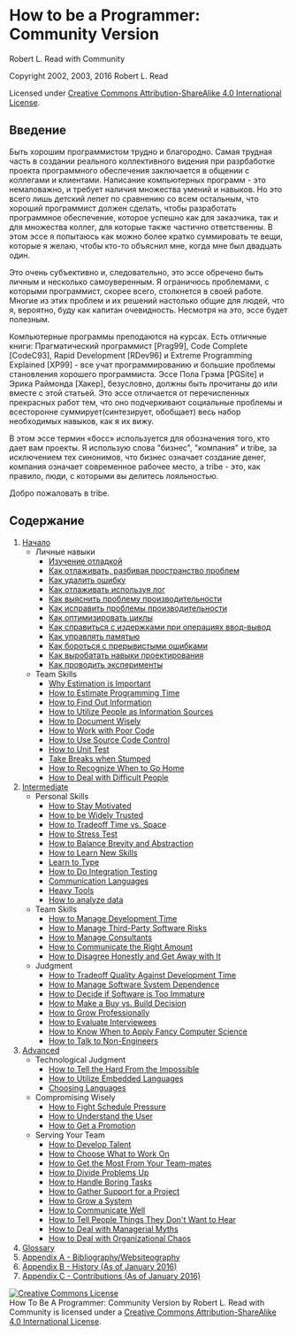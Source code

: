 # How to be a Programmer: Community Version
[//]: # (Version:1.0.0)
Robert L. Read with Community

Copyright 2002, 2003, 2016 Robert L. Read

Licensed under [Creative Commons Attribution-ShareAlike 4.0 International License](http://creativecommons.org/licenses/by-sa/4.0/).

## Введение
Быть хорошим программистом трудно и благородно. Самая трудная часть в создании реального коллективного видения при разрбаботке проекта программного обеспечения заключается в общении с коллегами и клиентами. Написание компьютерных программ - это немаловажно, и требует наличия множества умений и навыков. Но это всего лишь детский лепет по сравнению со всем остальным, что хороший программист должен сделать, чтобы разработать программное обеспечение, которое успешно как для заказчика, так и для множества коллег, для которые также частично ответственны. В этом эссе я попытаюсь как можно более кратко суммировать те вещи, которые я желаю, чтобы кто-то объяснил мне, когда мне был двадцать один.

Это очень субъективно и, следовательно, это эссе обречено быть личным и несколько самоуверенным. Я ограничюсь проблемами, с которыми программист, скорее всего, столкнется в своей работе. Многие из этих проблем и их решений настолько общие для людей, что я, вероятно, буду как капитан очевидность. Несмотря на это, эссе будет полезным.

Компьютерные программы преподаются на курсах. Есть отличные книги: Прагматический программист [Prag99], Code Complete [CodeC93], Rapid Development [RDev96] и Extreme Programming Explained [XP99] - все учат  программированию и большие проблемы становления хорошего программиста. Эссе Пола Грэма [PGSite] и Эрика Раймонда [Хакер], безусловно, должны быть прочитаны до или вместе с этой статьей. Это эссе отличается от перечисленных прекрасных работ тем, что оно подчеркивают социальные проблемы и всесторонне суммирует(синтезирует, обобщает) весь набор необходимых навыков, как я их вижу.

В этом эссе термин «босс» используется для обозначения того, кто дает вам проекты. Я использую слова "бизнес", "компания" и tribe, за исключением тех синонимов, что бизнес означает создание денег, компания означает современное рабочее место, а tribe - это, как правило, люди, с которыми вы делитесь лояльностью.

Добро пожаловать в tribe.

## Содержание

1. [Начало](1-Beginner)
	- Личные навыки
		- [Изучение отладкой](1-Beginner/Personal-Skills/01-Learn-To-Debug.md)
		- [Как отлаживать, разбивая пространство проблем](1-Beginner/Personal-Skills/02-How-to-Debug-by-Splitting-the-Problem-Space.md)
		- [Как удалить ошибку](1-Beginner/Personal-Skills/03-How-to-Remove-an-Error.md)
		- [Как отлаживать используя лог](1-Beginner/Personal-Skills/04-How-to-Debug-Using-a-Log.md)
		- [Как выяснить проблему производительности](1-Beginner/Personal-Skills/05-How-to-Understand-Performance-Problems.md)
		- [Как исправить проблемы производительности](1-Beginner/Personal-Skills/06-How-to-Fix-Performance-Problems.md)
		- [Как оптимизировать циклы](1-Beginner/Personal-Skills/07-How-to-Optimize-Loops.md)
		- [Как справиться с издержками при операциях ввод-вывод](1-Beginner/Personal-Skills/08-How-to-Deal-with-IO-Expense.md)
		- [Как управлять памятью](1-Beginner/Personal-Skills/09-How-to-Manage-Memory.md)
		- [Как бороться с прерывистыми ошибками](1-Beginner/Personal-Skills/10-How-to-Deal-with-Intermittent-Bugs.md)
		- [Как выробатать навыки проектирования](1-Beginner/Personal-Skills/11-How-to-Learn-Design-Skills.md)
		- [Как проводить эксперименты](1-Beginner/Personal-Skills/12-How-to-Conduct-Experiments.md)
	- Team Skills
		- [Why Estimation is Important](1-Beginner/Team-Skills/01-Why-Estimation-is-Important.md)
		- [How to Estimate Programming Time](1-Beginner/Team-Skills/02-How-to-Estimate-Programming-Time.md)
		- [How to Find Out Information](1-Beginner/Team-Skills/03-How-to-Find-Out-Information.md)
		- [How to Utilize People as Information Sources](1-Beginner/Team-Skills/04-How-to-Utilize-People-as-Information-Sources.md)
		- [How to Document Wisely](1-Beginner/Team-Skills/05-How-to-Document-Wisely.md)
		- [How to Work with Poor Code](1-Beginner/Team-Skills/06-How-to-Work-with-Poor-Code.md)
		- [How to Use Source Code Control](1-Beginner/Team-Skills/07-How-to-Use-Source-Code-Control.md)
		- [How to Unit Test](1-Beginner/Team-Skills/08-How-to-Unit-Test.md)
		- [Take Breaks when Stumped](1-Beginner/Team-Skills/09-Take-Breaks-when-Stumped.md)
		- [How to Recognize When to Go Home](1-Beginner/Team-Skills/10-How-to-Recognize-When-to-Go-Home.md)
		- [How to Deal with Difficult People](1-Beginner/Team-Skills/11-How-to-Deal-with-Difficult-People.md)
2. [Intermediate](2-Intermediate)
	- Personal Skills
		- [How to Stay Motivated](2-Intermediate/Personal-Skills/01-How-to-Stay-Motivated.md)
		- [How to be Widely Trusted](2-Intermediate/Personal-Skills/02-How-to-be-Widely-Trusted.md)
		- [How to Tradeoff Time vs. Space](2-Intermediate/Personal-Skills/03-How-to-Tradeoff-Time-vs-Space.md)
		- [How to Stress Test](2-Intermediate/Personal-Skills/04-How-to-Stress-Test.md)
		- [How to Balance Brevity and Abstraction](2-Intermediate/Personal-Skills/05-How-to-Balance-Brevity-and-Abstraction.md)
		- [How to Learn New Skills](2-Intermediate/Personal-Skills/06-How-to-Learn-New-Skills.md)
		- [Learn to Type](2-Intermediate/Personal-Skills/07-Learn-to-Type.md)
		- [How to Do Integration Testing](2-Intermediate/Personal-Skills/08-How-to-Do-Integration-Testing.md)
		- [Communication Languages](2-Intermediate/Personal-Skills/09-Communication-Languages.md)
		- [Heavy Tools](2-Intermediate/Personal-Skills/10-Heavy-Tools.md)
		- [How to analyze data](2-Intermediate/Personal-Skills/11-How-to-analyze-data.md)
	- Team Skills
		- [How to Manage Development Time](2-Intermediate/Team-Skills/01-How-to-Manage-Development-Time.md)
		- [How to Manage Third-Party Software Risks](2-Intermediate/Team-Skills/02-How-to-Manage-Third-Party-Software-Risks.md)
		- [How to Manage Consultants](2-Intermediate/Team-Skills/03-How-to-Manage-Consultants.md)
		- [How to Communicate the Right Amount](2-Intermediate/Team-Skills/04-How-to-Communicate-the-Right-Amount.md)
		- [How to Disagree Honestly and Get Away with It](2-Intermediate/Team-Skills/05-How-to-Disagree-Honestly-and-Get-Away-with-It.md)
	- Judgment
		- [How to Tradeoff Quality Against Development Time](2-Intermediate/Judgment/01-How-to-Tradeoff-Quality-Against-Development-Time.md)
		- [How to Manage Software System Dependence](2-Intermediate/Judgment/02-How-to-Manage-Software-System-Dependence.md)
		- [How to Decide if Software is Too Immature](2-Intermediate/Judgment/03-How-to-Decide-if-Software-is-Too-Immature.md)
		- [How to Make a Buy vs. Build Decision](2-Intermediate/Judgment/04-How-to-Make-a-Buy-vs-Build-Decision.md)
		- [How to Grow Professionally](2-Intermediate/Judgment/05-How-to-Grow-Professionally.md)
		- [How to Evaluate Interviewees](2-Intermediate/Judgment/06-How-to-Evaluate-Interviewees.md)
		- [How to Know When to Apply Fancy Computer Science](2-Intermediate/Judgment/07-How-to-Know-When-to-Apply-Fancy-Computer-Science.md)
		- [How to Talk to Non-Engineers](2-Intermediate/Judgment/08-How-to-Talk-to-Non-Engineers.md)
3. [Advanced](3-Advanced)
	- Technological Judgment
        - [How to Tell the Hard From the Impossible](3-Advanced/Technical-Judgment/01-How-to-Tell-the-Hard-From-the-Impossible.md)
        - [How to Utilize Embedded Languages](3-Advanced/Technical-Judgment/02-How-to-Utilize-Embedded-Languages.md)
        - [Choosing Languages](3-Advanced/Technical-Judgment/03-Choosing-Languages.md)
    - Compromising Wisely
        - [How to Fight Schedule Pressure](3-Advanced/Compromising-Wisely/01-How-to-Fight-Schedule-Pressure.md)
        - [How to Understand the User](3-Advanced/Compromising-Wisely/02-How-to-Understand-the-User.md)
        - [How to Get a Promotion](3-Advanced/Compromising-Wisely/03-How-to-Get-a-Promotion.md)
    - Serving Your Team
        - [How to Develop Talent](3-Advanced/Serving-Your-Team/01-How-to-Develop-Talent.md)
        - [How to Choose What to Work On](3-Advanced/Serving-Your-Team/02-How-to-Choose-What-to-Work-On.md)
        - [How to Get the Most From Your Team-mates](3-Advanced/Serving-Your-Team/03-How-to-Get-the-Most-From-Your-Teammates.md)
        - [How to Divide Problems Up](3-Advanced/Serving-Your-Team/04-How-to-Divide-Problems-Up.md)
        - [How to Handle Boring Tasks](3-Advanced/Serving-Your-Team/05-How-to-Handle-Boring-Tasks.md)
        - [How to Gather Support for a Project](3-Advanced/Serving-Your-Team/06-How-to-Gather-Support-for-a-Project.md)
        - [How to Grow a System](3-Advanced/Serving-Your-Team/07-How-to-Grow-a-System.md)
        - [How to Communicate Well](3-Advanced/Serving-Your-Team/08-How-to-Communicate-Well.md)
        - [How to Tell People Things They Don't Want to Hear](3-Advanced/Serving-Your-Team/09-How-to-Tell-People-Things-They-Dont-Want-to-Hear.md)
        - [How to Deal with Managerial Myths](3-Advanced/Serving-Your-Team/10-How-to-Deal-with-Managerial-Myths.md)
        - [How to Deal with Organizational Chaos](3-Advanced/Serving-Your-Team/11-How-to-Deal-with-Organizational-Chaos.md)
4. [Glossary](GLOSSARY.md)
5. [Appendix A - Bibliography/Websiteography](5-Bibliography.md)
6. [Appendix B - History (As of January 2016)](6-History.md)
6. [Appendix C - Contributions (As of January 2016)](7-Contributions.md)


<a rel="license" href="http://creativecommons.org/licenses/by-sa/4.0/"><img alt="Creative Commons License" style="border-width:0" src="https://i.creativecommons.org/l/by-sa/4.0/88x31.png" /></a><br /><span xmlns:dct="http://purl.org/dc/terms/" href="http://purl.org/dc/dcmitype/Text" property="dct:title" rel="dct:type">How To Be A Programmer: Community Version</span> by <span xmlns:cc="http://creativecommons.org/ns#" property="cc:attributionName">Robert L. Read with Community</span> is licensed under a <a rel="license" href="http://creativecommons.org/licenses/by-sa/4.0/">Creative Commons Attribution-ShareAlike 4.0 International License</a>.
